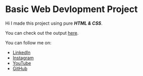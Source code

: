 # Basic Web Devlopment Project
Hi I made this project using pure <b><i>HTML & CSS</i></b>.

You can check out the output <a href="https://rushabhkoradia.github.io/basic-portfolio-website/">here</a>.

<p>You can follow me on:</p>
<ul>
  <li><a href="https://www.linkedin.com/in/rushabh-koradia/">LinkedIn</a>
  <li><a href="https://www.instagram.com/fusiancode/">Instagram</a>
  <li><a href="https://youtube.com/fusiancode?sub_confirmation=1">YouTube</a>
  <li><a href="https://github.com/rushabhkoradia/">GitHub</a>
</ul>
